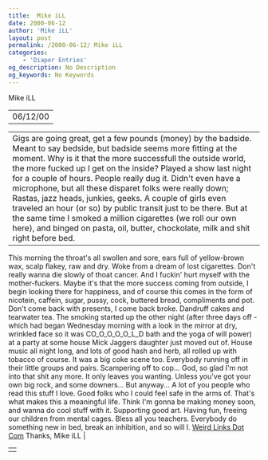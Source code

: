```yaml
---
title:  Mike iLL 
date: 2000-06-12
author: 'Mike iLL'
layout: post
permalink: /2000-06-12/ Mike iLL 
categories:
    - 'Diaper Entries'
og_description: No Description
og_keywords: No Keywords
---
```

<style>
body {
  background-color: ;
  color: ;
}
a {
  color: ;
}
a:active {
  color: ;
}
a:visited {
  color: ;
}
</style>
   Mike iLL     



|  |
| --- |
| 06/12/00  |

  
  



|  |
| --- |
| Gigs are going great, get a few pounds (money) by the badside. Meant to say bedside, but badside seems more fitting at the moment. Why is it that the more successfull the outside world, the more fucked up I get on the inside? Played a show last night for a couple of hours. People really dug it. Didn't even have a microphone, but all these disparet folks were really down; Rastas, jazz heads, junkies, geeks. A couple of girls even traveled an hour (or so) by public transit just to be there. But at the same time I smoked a million cigarettes (we roll our own here), and binged on pasta, oil, butter, chockolate, milk and shit right before bed.
This morning the throat's all swollen and sore, ears full of yellow-brown wax, scalp flakey, raw and dry. Woke from a dream of lost cigarettes. Don't really wanna die slowly of thoat cancer. And I fuckin' hurt myself with the mother-fuckers. Maybe it's that the more success coming from outside, I begin looking there for happiness, and of course this comes in the form of nicotein, caffein, sugar, pussy, cock, buttered bread, compliments and pot.
Don't come back with presents, I come back broke. Dandruff cakes and tearwater tea. The smoking started up the other night (after three days off - which had began Wednesday morning with a look in the mirror at dry, wrinkled face so it was CO\_O\_O\_O\_O\_L\_D bath and the yoga of will power) at a party at some house Mick Jaggers daughter just moved out of. House music all night long, and lots of good hash and herb, all rolled up with tobacco of course. It was a big coke scene too. Everybody running off in their little groups and pairs. Scampering off to cop... God, so glad I'm not into that shit any more. It only leaves you wanting. Unless you've got your own big rock, and some downers... But anyway...
A lot of you people who read this stuff I love. Good folks who I could feel safe in the arms of. That's what makes this a meaningful life. Think I'm gonna be making money soon, and wanna do cool stuff with it. Supporting good art. Having fun, freeing our children from mental cages. Bless all you teachers. Everybody do something new in bed, break an inhibition, and so will I.
[Weird Links Dot Com](http://www.weirdlinks.com)
  Thanks, Mike iLL
 |

   



|  |
| --- |
|  |

   
   
   
   

  


